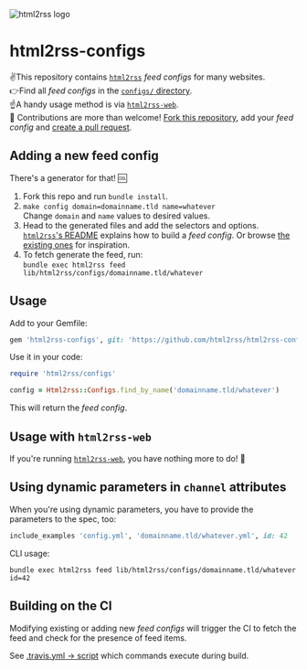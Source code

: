 ![html2rss logo](https://github.com/html2rss/html2rss/raw/master/support/logo.png)

# html2rss-configs

✌️This repository contains [`html2rss`](https://github.com/html2rss/html2rss) _feed configs_ for many websites.  
👉Find all _feed configs_ in the [`configs/` directory](https://github.com/html2rss/html2rss-configs/tree/master/lib/html2rss/configs).  
☝️A handy usage method is via [`html2rss-web`](https://github.com/gildesmarais/html2rss-web).  
💪 Contributions are more than welcome!
[Fork this repository](https://help.github.com/en/github/getting-started-with-github/fork-a-repo),
add your _feed config_ and
[create a pull request](https://help.github.com/en/github/collaborating-with-issues-and-pull-requests/creating-a-pull-request).

## Adding a new feed config

There's a generator for that! 🆒

1. Fork this repo and run `bundle install`.
2. `make config domain=domainname.tld name=whatever`  
   Change `domain` and `name` values to desired values.
3. Head to the generated files and add the selectors and options.  
   [`html2rss`'s README](https://github.com/html2rss/html2rss/blob/master/README.md)
   explains how to build a _feed config_.
   Or browse [the existing ones](https://github.com/html2rss/html2rss-configs/tree/master/lib/html2rss/configs) for inspiration.
4. To fetch generate the feed, run:  
   `bundle exec html2rss feed lib/html2rss/configs/domainname.tld/whatever`  

## Usage

Add to your Gemfile:

```ruby
gem 'html2rss-configs', git: 'https://github.com/html2rss/html2rss-configs.git'
```

Use it in your code:

```ruby
require 'html2rss/configs'

config = Html2rss::Configs.find_by_name('domainname.tld/whatever')
```

This will return the _feed config_.

## Usage with `html2rss-web`

If you're running [`html2rss-web`](https://github.com/gildesmarais/html2rss-web),
you have nothing more to do! 🎉

## Using dynamic parameters in `channel` attributes

When you're using dynamic parameters, you have to provide the parameters to the spec, too:

```ruby
include_examples 'config.yml', 'domainname.tld/whatever.yml', id: 42
```

CLI usage:

```
bundle exec html2rss feed lib/html2rss/configs/domainname.tld/whatever id=42
```

## Building on the CI

Modifying existing or adding new _feed configs_ will trigger the CI to fetch the feed
and check for the presence of feed items.

See [.travis.yml -> script](https://github.com/html2rss/html2rss-configs/blob/master/.travis.yml) which commands execute during build.
